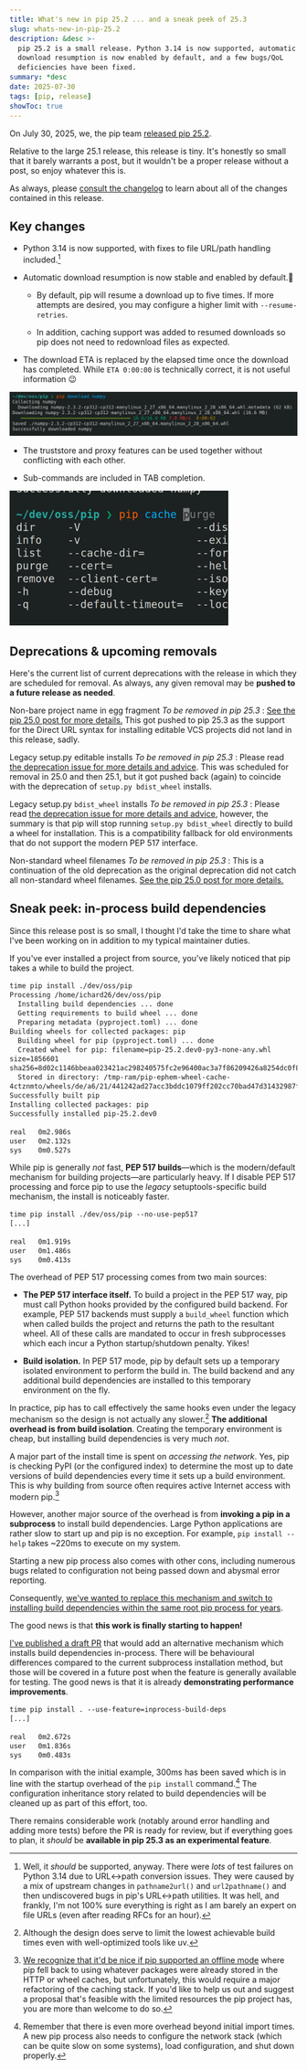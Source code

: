 ```yaml
---
title: What's new in pip 25.2 ... and a sneak peek of 25.3
slug: whats-new-in-pip-25.2
description: &desc >-
  pip 25.2 is a small release. Python 3.14 is now supported, automatic
  download resumption is now enabled by default, and a few bugs/QoL
  deficiencies have been fixed.
summary: *desc
date: 2025-07-30
tags: [pip, release]
showToc: true
---
```


On July 30, 2025, we, the pip team [released pip 25.2][dpo].

Relative to the large 25.1 release, this release is tiny. It's honestly so small that it
barely warrants a post, but it wouldn't be a proper release without a post, so enjoy
whatever this is.

As always, please [consult the changelog][changelog] to learn about all of the changes
contained in this release.

## Key changes

- Python 3.14 is now supported, with fixes to file URL/path handling included.[^url-hell]

- Automatic download resumption is now stable and enabled by default.🎉

  - By default, pip will resume a download up to five times. If more attempts are desired,
    you may configure a higher limit with `--resume-retries`.

  - In addition, caching support was added to resumed downloads so pip does not need to
    redownload files as expected.

- The download ETA is replaced by the elapsed time once the download has completed. While
  `ETA 0:00:00` is technically correct, it is not useful information 😉

![screeenshot of pip download numpy with a yellow elapsed time value near the progress bar](elapsed-time.png)

- The truststore and proxy features can be used together without conflicting with each
  other.

- Sub-commands are included in TAB completion.

![screeenshot of pip cache subcommands being offered as TAB completion options](sub-command-completion.png)

## Deprecations & upcoming removals

Here's the current list of current deprecations with the release in which they are
scheduled for removal. As always, any given removal may be **pushed to a future release as
needed**.

Non-bare project name in egg fragment *To be removed in pip 25.3*
: [See the pip 25.0 post for more details.][old-deprecations] This got pushed to pip 25.3
  as the support for the Direct URL syntax for installing editable VCS projects did not
  land in this release, sadly.

Legacy setup.py editable installs *To be removed in pip 25.3*
: Please read [the deprecation issue for more details and advice][#11457]. This was
  scheduled for removal in 25.0 and then 25.1, but it got pushed back (again) to coincide
  with the deprecation of `setup.py bdist_wheel` installs.

Legacy setup.py `bdist_wheel` installs *To be removed in pip 25.3*
: Please read [the deprecation issue for more details and advice][bdist_wheel], however,
  the summary is that pip will stop running `setup.py bdist_wheel` directly to build a
  wheel for installation. This is a compatibility fallback for old environments that do
  not support the modern PEP 517 interface.

Non-standard wheel filenames *To be removed in pip 25.3*
: This is a continuation of the old deprecation as the original deprecation did not catch
  all non-standard wheel filenames.
  [See the pip 25.0 post for more details.][old-deprecations]

## Sneak peek: in-process build dependencies

Since this release post is so small, I thought I'd take the time to share what I've been
working on in addition to my typical maintainer duties.

If you've ever installed a project from source, you've likely noticed that pip takes a
while to build the project.

```console { .command }
time pip install ./dev/oss/pip
Processing /home/ichard26/dev/oss/pip
  Installing build dependencies ... done
  Getting requirements to build wheel ... done
  Preparing metadata (pyproject.toml) ... done
Building wheels for collected packages: pip
  Building wheel for pip (pyproject.toml) ... done
  Created wheel for pip: filename=pip-25.2.dev0-py3-none-any.whl size=1856601 sha256=8d02c1146bbeaa023421ac298240575fc2e96400ac3a7f86209426a8254dc0f8
  Stored in directory: /tmp-ram/pip-ephem-wheel-cache-4ctznmto/wheels/de/a6/21/441242ad27acc3bddc1079ff202cc70bad47d31432987f2bf0
Successfully built pip
Installing collected packages: pip
Successfully installed pip-25.2.dev0

real   0m2.986s
user   0m2.132s
sys    0m0.527s
```

While pip is generally _not_ fast, **PEP 517 builds**—which is the modern/default
mechanism for building projects—are particularly heavy. If I disable PEP 517 processing
and force pip to use the _legacy_ setuptools-specific build mechanism, the install is
noticeably faster.

```console { .command }
time pip install ./dev/oss/pip --no-use-pep517
[...]

real   0m1.919s
user   0m1.486s
sys    0m0.413s
```

The overhead of PEP 517 processing comes from two main sources:

- **The PEP 517 interface itself.** To build a project in the PEP 517 way, pip must call
  Python hooks provided by the configured build backend. For example, PEP 517 backends
  must supply a `build_wheel` function which when called builds the project and returns
  the path to the resultant wheel. All of these calls are mandated to occur in fresh
  subprocesses which each incur a Python startup/shutdown penalty. Yikes!

- **Build isolation.** In PEP 517 mode, pip by default sets up a temporary isolated
  environment to perform the build in. The build backend and any additional build
  dependencies are installed to this temporary environment on the fly.

In practice, pip has to call effectively the same hooks even under the legacy mechanism so
the design is not actually any slower.[^floor] **The additional overhead is from build
isolation**. Creating the temporary environment is cheap, but installing build
dependencies is very much _not_.

A major part of the install time is spent on _accessing the network_. Yes, pip is checking
PyPI (or the configured index) to determine the most up to date versions of build
dependencies every time it sets up a build environment. This is why building from source
often requires active Internet access with modern pip.[^offline-support]

However, another major source of the overhead is from **invoking a pip in a subprocess**
to install build dependencies. Large Python applications are rather slow to start up and
pip is no exception. For example, `pip install --help` takes ~220ms to execute on my
system.

Starting a new pip process also comes with other cons, including numerous bugs related to
configuration not being passed down and abysmal error reporting.

Consequently,
[we've wanted to replace this mechanism and switch to installing build dependencies within the same root pip process for years][dreams].

The good news is that **this work is finally starting to happen!**

[I've published a draft PR][inprocess-draft] that would add an alternative mechanism which
installs build dependencies in-process. There will be behavioural differences compared to
the current subprocess installation method, but those will be covered in a future post
when the feature is generally available for testing. The good news is that it is already
**demonstrating performance improvements**.

```console { .command }
time pip install . --use-feature=inprocess-build-deps
[...]

real   0m2.672s
user   0m1.836s
sys    0m0.483s
```

In comparison with the initial example, 300ms has been saved which is in line with the
startup overhead of the `pip install` command.[^additional-overhead] The configuration
inheritance story related to build dependencies will be cleaned up as part of this effort,
too.

There remains considerable work (notably around error handling and adding more tests)
before the PR is ready for review, but if everything goes to plan, it _should_ be
**available in pip 25.3 as an experimental feature**.

[^url-hell]: Well, it *should* be supported, anyway. There were *lots* of test failures on Python
    3.14 due to URL\<->path conversion issues. They were caused by a mix of upstream
    changes in `pathname2url()` and `url2pathname()` and then undiscovered bugs in pip's
    URL\<->path utilities. It was hell, and frankly, I'm not 100% sure everything is right
    as I am barely an expert on file URLs (even after reading RFCs for an hour).

[^floor]: Although the design does serve to limit the lowest achievable build times even with
    well-optimized tools like uv.

[^offline-support]: [We recognize that it'd be nice if pip supported an offline mode][offline-issue] where
    pip fell back to using whatever packages were already stored in the HTTP or wheel
    caches, but unfortunately, this would require a major refactoring of the caching
    stack. If you'd like to help us out and suggest a proposal that's feasible with the
    limited resources the pip project has, you are more than welcome to do so.

[^additional-overhead]: Remember that there is even more overhead beyond initial import times. A new pip
    process also needs to configure the network stack (which can be quite slow on some
    systems), load configuration, and shut down properly.

[#11457]: https://github.com/pypa/pip/issues/11457
[bdist_wheel]: https://github.com/pypa/pip/issues/6334
[changelog]: https://pip.pypa.io/en/latest/news/#v25-2
[dpo]: https://discuss.python.org/t/announcement-pip-25-2-release/100716
[dreams]: https://github.com/pypa/pip/issues/9081
[inprocess-draft]: https://github.com/pypa/pip/pull/13450
[offline-issue]: https://github.com/pypa/pip/issues/8057
[old-deprecations]: /blog/2025/01/whats-new-in-pip-25.0/#upcoming-removals
